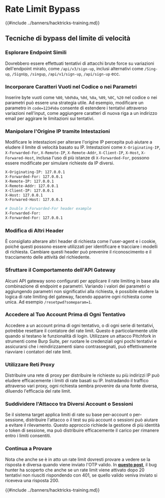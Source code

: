 # Rate Limit Bypass

{{#include ../banners/hacktricks-training.md}}

## Tecniche di bypass del limite di velocità

### Esplorare Endpoint Simili

Dovrebbero essere effettuati tentativi di attacchi brute force su variazioni dell'endpoint mirato, come `/api/v3/sign-up`, inclusi alternativi come `/Sing-up`, `/SignUp`, `/singup`, `/api/v1/sign-up`, `/api/sign-up` ecc.

### Incorporare Caratteri Vuoti nel Codice o nei Parametri

Inserire byte vuoti come `%00`, `%0d%0a`, `%0d`, `%0a`, `%09`, `%0C`, `%20` nel codice o nei parametri può essere una strategia utile. Ad esempio, modificare un parametro in `code=1234%0a` consente di estendere i tentativi attraverso variazioni nell'input, come aggiungere caratteri di nuova riga a un indirizzo email per aggirare le limitazioni sui tentativi.

### Manipolare l'Origine IP tramite Intestazioni

Modificare le intestazioni per alterare l'origine IP percepita può aiutare a eludere il limite di velocità basato su IP. Intestazioni come `X-Originating-IP`, `X-Forwarded-For`, `X-Remote-IP`, `X-Remote-Addr`, `X-Client-IP`, `X-Host`, `X-Forwared-Host`, inclusa l'uso di più istanze di `X-Forwarded-For`, possono essere modificate per simulare richieste da IP diversi.
```bash
X-Originating-IP: 127.0.0.1
X-Forwarded-For: 127.0.0.1
X-Remote-IP: 127.0.0.1
X-Remote-Addr: 127.0.0.1
X-Client-IP: 127.0.0.1
X-Host: 127.0.0.1
X-Forwared-Host: 127.0.0.1

# Double X-Forwarded-For header example
X-Forwarded-For:
X-Forwarded-For: 127.0.0.1
```
### Modifica di Altri Header

È consigliato alterare altri header di richiesta come l'user-agent e i cookie, poiché questi possono essere utilizzati per identificare e tracciare i modelli di richiesta. Cambiare questi header può prevenire il riconoscimento e il tracciamento delle attività del richiedente.

### Sfruttare il Comportamento dell'API Gateway

Alcuni API gateway sono configurati per applicare il rate limiting in base alla combinazione di endpoint e parametri. Variando i valori dei parametri o aggiungendo parametri non significativi alla richiesta, è possibile eludere la logica di rate limiting del gateway, facendo apparire ogni richiesta come unica. Ad esempio `/resetpwd?someparam=1`.

### Accedere al Tuo Account Prima di Ogni Tentativo

Accedere a un account prima di ogni tentativo, o di ogni serie di tentativi, potrebbe resettare il contatore del rate limit. Questo è particolarmente utile quando si testano le funzionalità di login. Utilizzare un attacco Pitchfork in strumenti come Burp Suite, per ruotare le credenziali ogni pochi tentativi e assicurarsi che i reindirizzamenti siano contrassegnati, può effettivamente riavviare i contatori del rate limit.

### Utilizzare Reti Proxy

Distribuire una rete di proxy per distribuire le richieste su più indirizzi IP può eludere efficacemente i limiti di rate basati su IP. Instradando il traffico attraverso vari proxy, ogni richiesta sembra provenire da una fonte diversa, diluendo l'efficacia del rate limit.

### Suddividere l'Attacco tra Diversi Account o Sessioni

Se il sistema target applica limiti di rate su base per-account o per-sessione, distribuire l'attacco o il test su più account o sessioni può aiutare a evitare il rilevamento. Questo approccio richiede la gestione di più identità o token di sessione, ma può distribuire efficacemente il carico per rimanere entro i limiti consentiti.

### Continua a Provare

Nota che anche se è in atto un rate limit dovresti provare a vedere se la risposta è diversa quando viene inviato l'OTP valido. In [**questo post**](https://mokhansec.medium.com/the-2-200-ato-most-bug-hunters-overlooked-by-closing-intruder-too-soon-505f21d56732), il bug hunter ha scoperto che anche se un rate limit viene attivato dopo 20 tentativi non riusciti rispondendo con 401, se quello valido veniva inviato si riceveva una risposta 200.

{{#include ../banners/hacktricks-training.md}}
